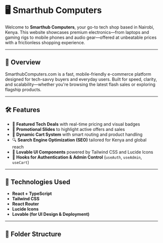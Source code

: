 # 🖥️ Smarthub Computers

Welcome to **Smarthub Computers**, your go-to tech shop based in Nairobi, Kenya. This website showcases premium electronics—from laptops and gaming rigs to mobile phones and audio gear—offered at unbeatable prices with a frictionless shopping experience.

---

## 🚀 Overview

SmarthubComputers.com is a fast, mobile-friendly e-commerce platform designed for tech-savvy buyers and everyday users. Built for speed, clarity, and scalability—whether you're browsing the latest flash sales or exploring flagship products.

---

## 🛠️ Features

- 🌟 **Featured Tech Deals** with real-time pricing and visual badges
- 🎯 **Promotional Slides** to highlight active offers and sales
- 🛒 **Dynamic Cart System** with smart routing and product handling
- 🔍 **Search Engine Optimization (SEO)** tailored for Kenya and global reach
- 💅 **Lovable UI Components** powered by Tailwind CSS and Lucide Icons
- 🔐 **Hooks for Authentication & Admin Control** (`useAuth`, `useAdmin`, `useCart`)

---

## 🧩 Technologies Used

- **React + TypeScript**
- **Tailwind CSS**
- **React Router**
- **Lucide Icons**
- **Lovable (for UI Design & Deployment)**

---

## 📁 Folder Structure

